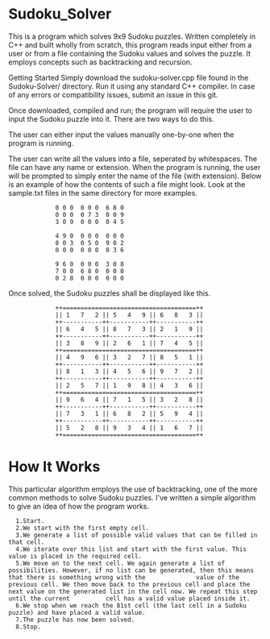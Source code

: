 # Sudoku_Solver
This is a program which solves 9x9 Sudoku puzzles. Written completely in C++ and built wholly from scratch, this program reads input either from a user or from a file containing the Sudoku values and solves the puzzle. It employs concepts such as backtracking and recursion.

Getting Started
Simply download the sudoku-solver.cpp file found in the Sudoku-Solver/ directory. Run it using any standard C++ compiler. In case of any errors or compatibility issues, submit an issue in this git.

Once downloaded, compiled and run; the program will require the user to input the Sudoku puzzle into it. There are two ways to do this.

The user can either input the values manually one-by-one when the program is running.

The user can write all the values into a file, seperated by whitespaces. The file can have any name or extension. When the program is running, the user will be prompted to simply enter the name of the file (with extension). Below is an example of how the contents of such a file might look. Look at the sample.txt files in the same directory for more examples.

                 0 0 0  0 0 0  6 8 0
                 0 0 0  0 7 3  0 0 9
                 3 0 9  0 0 0  0 4 5

                 4 9 0  0 0 0  0 0 0
                 8 0 3  0 5 0  9 0 2
                 0 0 0  0 0 0  0 3 6

                 9 6 0  0 0 0  3 0 8
                 7 0 0  6 8 0  0 0 0
                 0 2 8  0 0 0  0 0 0
                 
Once solved, the Sudoku puzzles shall be displayed like this.

                 ++=====================================++
                 || 1   7   2 || 5   4   9 || 6   8   3 ||
                 ++-----------++-----------++-----------++
                 || 6   4   5 || 8   7   3 || 2   1   9 ||
                 ++-----------++-----------++-----------++
                 || 3   8   9 || 2   6   1 || 7   4   5 ||
                 ++=====================================++
                 || 4   9   6 || 3   2   7 || 8   5   1 ||
                 ++-----------++-----------++-----------++
                 || 8   1   3 || 4   5   6 || 9   7   2 ||
                 ++-----------++-----------++-----------++
                 || 2   5   7 || 1   9   8 || 4   3   6 ||
                 ++=====================================++
                 || 9   6   4 || 7   1   5 || 3   2   8 ||
                 ++-----------++-----------++-----------++
                 || 7   3   1 || 6   8   2 || 5   9   4 ||
                 ++-----------++-----------++-----------++
                 || 5   2   8 || 9   3   4 || 1   6   7 ||
                 ++=====================================++
# How It Works
This particular algorithm employs the use of backtracking, one of the more common methods to solve Sudoku puzzles. I've written a simple algorithm to give an idea of how the program works.

      1.Start.
      2.We start with the first empty cell.
      3.We generate a list of possible valid values that can be filled in that cell.
      4.We iterate over this list and start with the first value. This value is placed in the required cell.
      5.We move on to the next cell. We again generate a list of possibilities. However, if no list can be generated, then this means that there is something wrong with the              value of the previous cell. We then move back to the previous cell and place the next value on the generated list in the cell now. We repeat this step until the current          cell has a valid value placed inside it.
      6.We stop when we reach the 81st cell (the last cell in a Sudoku puzzle) and have placed a valid value.
      7.The puzzle has now been solved.
      8.Stop.
